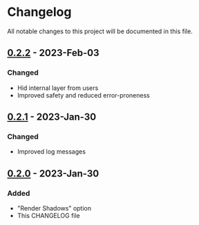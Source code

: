 # Changelog

All notable changes to this project will be documented in this file.

## [0.2.2] - 2023-Feb-03
[0.2.2]: https://github.com/xyperine/Icons-Creator/commit/f250561faf7b655e44bf8d9ead054c08ec0c6ef4

### Changed

- Hid internal layer from users
- Improved safety and reduced error-proneness

## [0.2.1] - 2023-Jan-30
[0.2.1]: https://github.com/xyperine/Icons-Creator/commit/a7df4467a8279bb691e413647d167a4cd5e01f4d

### Changed

- Improved log messages

## [0.2.0] - 2023-Jan-30
[0.2.0]: https://github.com/xyperine/Icons-Creator/commit/c4e1abda911788170ec35e2b8abd178b829c9690

### Added

- "Render Shadows" option
- This CHANGELOG file